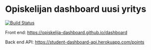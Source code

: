 # Opiskelijan dashboard uusi yritys
[![Build Status](https://travis-ci.org/opiskelija-dashboard/dashboard.svg?branch=master)](https://travis-ci.org/opiskelija-dashboard/dashboard)

Front end: https://opiskelija-dashboard.github.io/dashboard

Back end API: https://student-dashboard-api.herokuapp.com/points
